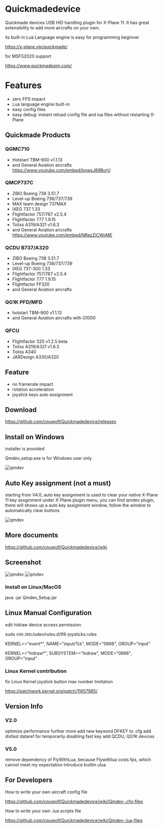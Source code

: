 # Quickmadedevice

Quickmade devices USB HID handling plugin for X-Plane 11. It has great extensibility to add more aircrafts on your own.

its built-in Lua Language engine is easy for programming beginner

https://x-plane.vip/quickmade/


for MSFS2020 support

https://www.quickmadesim.com/ 

# Features

 * zero FPS impact
 * Lua language engine built-in
 * easy config files
 * easy debug: instant reload config file and lua files without restarting X-Plane

## Quickmade Products ##

### QGMC710

  * Hotstart TBM-900 v1.1.13
  * and General Aviation aircrafts
    https://www.youtube.com/embed/bnwsJ89BorU
 

### QMCP737C

   * ZIBO Boeing 738 3.51.7
   * Level-up Boeing 736/737/739
   * MAX team design 737MAX
   * IXEG 737 1.33
   * Flightfactor 757/767 v2.5.4
   * Flightfactor 777 1.9.15
   * Toliss A319/A321 v1.6.3
   * and General Aviation aricrafts
     https://www.youtube.com/embed/NRezZiCWqME

### QCDU B737/A320

   * ZIBO Boeing 738 3.51.7
   * Level-up Boeing 736/737/739
   * IXEG 737-300 1.33
   * Flightfactor 757/767 v2.5.4
   * Flightfactor 777 1.9.15
   * Flightfactor FF320
   * and General Aviation aircrafts
  
### QG1K PFD/MFD

  * hotstart TBM-900 v1.1.13
  * and General Aviation aircrafts with G1000
  
  
### QFCU

  * Flightfactor 320 v1.2.5 beta
  * Toliss A319/A321 v1.6.3
  * Toliss A340
  * JARDesign A330/A320

## Feature ##

* no framerate impact
* rotation acceleration
* joystick keys auto assignment

## Download

https://github.com/cpuwolf/Quickmadedevice/releases

## Install on Windows

installer is provided

Qmdev_setup.exe is for Windows user only


![qmdev](img/qmdevinstaller.gif)

## Auto Key assignment (not a must)

starting from V4.0, auto key assignment is used to clear your native X-Plane 11 key assginment
under X-Plane plugin menu, you can find qmdev plugin, there will shows up a auto key assignment window, follow the window to automatically clear buttons


![qmdev](img/autokey.JPG)



## More documents

https://github.com/cpuwolf/Quickmadedevice/wiki

## Screenshot ##

![qmdev](img/qmdev_setup.jpg)
![qmdev](img/nocost.jpg)

### Install on Linux/MacOS ##
java -jar Qmdev_Setup.jar

## Linux Manual Configuration ##

edit hidraw device access permission

sudo vim /etc/udev/rules.d/99-joysticks.rules

KERNEL=="event*", NAME="input/%k", MODE="0666", GROUP="input"

KERNEL=="hidraw*", SUBSYSTEM=="hidraw", MODE="0666", GROUP="input"



### Linux Kernel contribution ###
fix Linux Kernel joystick button max number limitation

https://patchwork.kernel.org/patch/11657985/

## Version Info ##
### V2.0 ###
optimize performance further more
add new keyword DFKEY to .cfg
add disfast dataref for temporarily disabling fast key
add QCDU, QG1K devices

### V5.0 ###
remove dependency of FlyWithLua, because Flywithlua costs fps, which cannot meet my expectation
introduce builtin ulua

## For Developers ##

How to write your own aircraft config file

https://github.com/cpuwolf/Quickmadedevice/wiki/Qmdev-.cfg-files

How to write your own .lua scripts file

https://github.com/cpuwolf/Quickmadedevice/wiki/Qmdev-.lua-files
